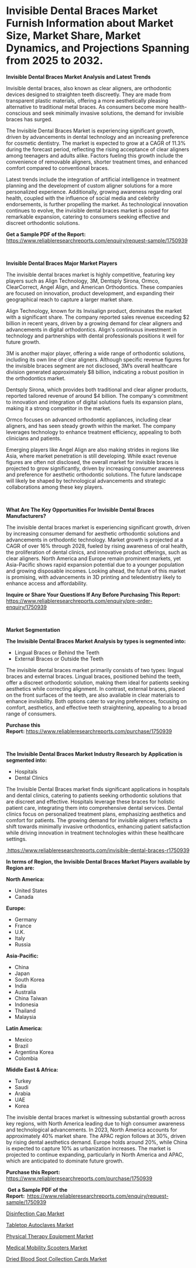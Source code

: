 <p><h1>Invisible Dental Braces Market Furnish Information about Market Size, Market Share, Market Dynamics, and Projections Spanning from 2025 to 2032.</h1></p><p><strong>Invisible Dental Braces Market Analysis and Latest Trends</strong></p>
<p><p>Invisible dental braces, also known as clear aligners, are orthodontic devices designed to straighten teeth discreetly. They are made from transparent plastic materials, offering a more aesthetically pleasing alternative to traditional metal braces. As consumers become more health-conscious and seek minimally invasive solutions, the demand for invisible braces has surged.</p><p>The Invisible Dental Braces Market is experiencing significant growth, driven by advancements in dental technology and an increasing preference for cosmetic dentistry. The market is expected to grow at a CAGR of 11.3% during the forecast period, reflecting the rising acceptance of clear aligners among teenagers and adults alike. Factors fueling this growth include the convenience of removable aligners, shorter treatment times, and enhanced comfort compared to conventional braces.</p><p>Latest trends include the integration of artificial intelligence in treatment planning and the development of custom aligner solutions for a more personalized experience. Additionally, growing awareness regarding oral health, coupled with the influence of social media and celebrity endorsements, is further propelling the market. As technological innovation continues to evolve, the invisible dental braces market is poised for remarkable expansion, catering to consumers seeking effective and discreet orthodontic solutions.</p></p>
<p><strong>Get a Sample PDF of the Report:&nbsp;</strong> <a href="https://www.reliableresearchreports.com/enquiry/request-sample/1750939?utm_campaign=2251&utm_medium=2&utm_source=Github&utm_content=ia&utm_term=03032025&utm_id=invisible-dental-braces">https://www.reliableresearchreports.com/enquiry/request-sample/1750939</a></p>
<p>&nbsp;</p>
<p><strong>Invisible Dental Braces Major Market Players</strong></p>
<p><p>The invisible dental braces market is highly competitive, featuring key players such as Align Technology, 3M, Dentsply Sirona, Ormco, ClearCorrect, Angel Align, and American Orthodontics. These companies are focused on innovation, product development, and expanding their geographical reach to capture a larger market share.</p><p>Align Technology, known for its Invisalign product, dominates the market with a significant share. The company reported sales revenue exceeding $2 billion in recent years, driven by a growing demand for clear aligners and advancements in digital orthodontics. Align's continuous investment in technology and partnerships with dental professionals positions it well for future growth.</p><p>3M is another major player, offering a wide range of orthodontic solutions, including its own line of clear aligners. Although specific revenue figures for the invisible braces segment are not disclosed, 3M’s overall healthcare division generated approximately $8 billion, indicating a robust position in the orthodontics market.</p><p>Dentsply Sirona, which provides both traditional and clear aligner products, reported tailored revenue of around $4 billion. The company's commitment to innovation and integration of digital solutions fuels its expansion plans, making it a strong competitor in the market.</p><p>Ormco focuses on advanced orthodontic appliances, including clear aligners, and has seen steady growth within the market. The company leverages technology to enhance treatment efficiency, appealing to both clinicians and patients.</p><p>Emerging players like Angel Align are also making strides in regions like Asia, where market penetration is still developing. While exact revenue figures are often not disclosed, the overall market for invisible braces is projected to grow significantly, driven by increasing consumer awareness and preference for aesthetic orthodontic solutions. The future landscape will likely be shaped by technological advancements and strategic collaborations among these key players.</p></p>
<p>&nbsp;</p>
<p><strong>What Are The Key Opportunities For Invisible Dental Braces Manufacturers?</strong></p>
<p><p>The invisible dental braces market is experiencing significant growth, driven by increasing consumer demand for aesthetic orthodontic solutions and advancements in orthodontic technology. Market growth is projected at a CAGR of over 16% through 2028, fueled by rising awareness of oral health, the proliferation of dental clinics, and innovative product offerings, such as clear aligners. North America and Europe remain prominent markets, yet Asia-Pacific shows rapid expansion potential due to a younger population and growing disposable incomes. Looking ahead, the future of this market is promising, with advancements in 3D printing and teledentistry likely to enhance access and affordability.</p></p>
<p><strong>Inquire or Share Your Questions If Any Before Purchasing This Report:</strong> <a href="https://www.reliableresearchreports.com/enquiry/pre-order-enquiry/1750939?utm_campaign=2251&utm_medium=2&utm_source=Github&utm_content=ia&utm_term=03032025&utm_id=invisible-dental-braces">https://www.reliableresearchreports.com/enquiry/pre-order-enquiry/1750939</a></p>
<p>&nbsp;</p>
<p><strong>Market Segmentation</strong></p>
<p><strong>The Invisible Dental Braces Market Analysis by types is segmented into:</strong></p>
<p><ul><li>Lingual Braces or Behind the Teeth</li><li>External Braces or Outside the Teeth</li></ul></p>
<p><p>The invisible dental braces market primarily consists of two types: lingual braces and external braces. Lingual braces, positioned behind the teeth, offer a discreet orthodontic solution, making them ideal for patients seeking aesthetics while correcting alignment. In contrast, external braces, placed on the front surfaces of the teeth, are also available in clear materials to enhance invisibility. Both options cater to varying preferences, focusing on comfort, aesthetics, and effective teeth straightening, appealing to a broad range of consumers.</p></p>
<p><strong>Purchase this Report:&nbsp;</strong><a href="https://www.reliableresearchreports.com/purchase/1750939?utm_campaign=2251&utm_medium=2&utm_source=Github&utm_content=ia&utm_term=03032025&utm_id=invisible-dental-braces">https://www.reliableresearchreports.com/purchase/1750939</a></p>
<p>&nbsp;</p>
<p><strong>The Invisible Dental Braces Market Industry Research by Application is segmented into:</strong></p>
<p><ul><li>Hospitals</li><li>Dental Clinics</li></ul></p>
<p><p>The Invisible Dental Braces market finds significant applications in hospitals and dental clinics, catering to patients seeking orthodontic solutions that are discreet and effective. Hospitals leverage these braces for holistic patient care, integrating them into comprehensive dental services. Dental clinics focus on personalized treatment plans, emphasizing aesthetics and comfort for patients. The growing demand for invisible aligners reflects a shift towards minimally invasive orthodontics, enhancing patient satisfaction while driving innovation in treatment technologies within these healthcare settings.</p></p>
<p><a href="https://www.reliableresearchreports.com/invisible-dental-braces-r1750939?utm_campaign=2251&utm_medium=2&utm_source=Github&utm_content=ia&utm_term=03032025&utm_id=invisible-dental-braces">&nbsp;https://www.reliableresearchreports.com/invisible-dental-braces-r1750939</a></p>
<p><strong>In terms of Region, the Invisible Dental Braces Market Players available by Region are:</strong></p>
<p>
    <p> <strong> North America: </strong>
        <ul>
            <li>United States</li>
            <li>Canada</li>
        </ul>
        </p> 
    <p> <strong> Europe: </strong>
        <ul>
            <li>Germany</li>
            <li>France</li>
            <li>U.K.</li>
            <li>Italy</li>
            <li>Russia</li>
        </ul>
        </p> 
    <p> <strong> Asia-Pacific: </strong>
        <ul>
            <li>China</li>
            <li>Japan</li>
            <li>South Korea</li>
            <li>India</li>
            <li>Australia</li>
            <li>China Taiwan</li>
            <li>Indonesia</li>
            <li>Thailand</li>
            <li>Malaysia</li>
        </ul>
        </p> 
    <p> <strong> Latin America: </strong>
        <ul>
            <li>Mexico</li>
            <li>Brazil</li>
            <li>Argentina Korea</li>
            <li>Colombia</li>
        </ul>
        </p> 
    <p> <strong> Middle East & Africa: </strong>
        <ul>
            <li>Turkey</li>
            <li>Saudi</li>
            <li>Arabia</li>
            <li>UAE</li>
            <li>Korea</li>
        </ul>
    </p>
    </p>
<p><p>The invisible dental braces market is witnessing substantial growth across key regions, with North America leading due to high consumer awareness and technological advancements. In 2023, North America accounts for approximately 40% market share. The APAC region follows at 30%, driven by rising dental aesthetics demand. Europe holds around 20%, while China is expected to capture 10% as urbanization increases. The market is projected to continue expanding, particularly in North America and APAC, which are anticipated to dominate future growth.</p></p>
<p><strong>Purchase this Report: </strong><a href="https://www.reliableresearchreports.com/purchase/1750939?utm_campaign=2251&utm_medium=2&utm_source=Github&utm_content=ia&utm_term=03032025&utm_id=invisible-dental-braces">https://www.reliableresearchreports.com/purchase/1750939</a></p>
<p>&nbsp;<strong>Get a Sample PDF of the Report:&nbsp;&nbsp;</strong><a href="https://www.reliableresearchreports.com/enquiry/request-sample/1750939?utm_campaign=2251&utm_medium=2&utm_source=Github&utm_content=ia&utm_term=03032025&utm_id=invisible-dental-braces">https://www.reliableresearchreports.com/enquiry/request-sample/1750939</a></p>
<p><strong></strong></p>
<p><p><a href="https://github.com/dringals/Market-Research-Report-List-6/blob/main/disinfection-cap-market.md?utm_campaign=2251&utm_medium=2&utm_source=Github&utm_content=ia&utm_term=03032025&utm_id=invisible-dental-braces">Disinfection Cap Market</a></p><p><a href="https://github.com/tambraunrue691969/Market-Research-Report-List-1/blob/main/tabletop-autoclaves-market.md?utm_campaign=2251&utm_medium=2&utm_source=Github&utm_content=ia&utm_term=03032025&utm_id=invisible-dental-braces">Tabletop Autoclaves Market</a></p><p><a href="https://github.com/mharielmesa/Market-Research-Report-List-5/blob/main/physical-therapy-equipment-market.md?utm_campaign=2251&utm_medium=2&utm_source=Github&utm_content=ia&utm_term=03032025&utm_id=invisible-dental-braces">Physical Therapy Equipment Market</a></p><p><a href="https://github.com/tona7vba/Market-Research-Report-List-1/blob/main/medical-mobility-scooters-market.md?utm_campaign=2251&utm_medium=2&utm_source=Github&utm_content=ia&utm_term=03032025&utm_id=invisible-dental-braces">Medical Mobility Scooters Market</a></p><p><a href="https://github.com/janotjuljo/Market-Research-Report-List-1/blob/main/dried-blood-spot-collection-cards-market.md?utm_campaign=2251&utm_medium=2&utm_source=Github&utm_content=ia&utm_term=03032025&utm_id=invisible-dental-braces">Dried Blood Spot Collection Cards Market</a></p></p>